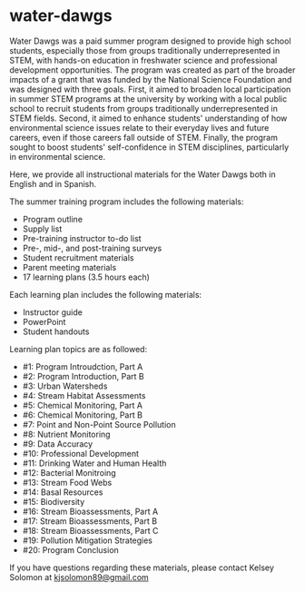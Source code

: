 # water-dawgs
Water Dawgs was a paid summer program designed to provide high school students, especially those from groups traditionally underrepresented in STEM, with hands-on education in freshwater science and professional development opportunities. The program was created as part of the broader impacts of a grant that was funded by the National Science Foundation and was designed with three goals. First, it aimed to broaden local participation in summer STEM programs at the university by working with a local public school to recruit students from groups traditionally underrepresented in STEM fields. Second, it aimed to enhance students' understanding of how environmental science issues relate to their everyday lives and future careers, even if those careers fall outside of STEM. Finally, the program sought to boost students' self-confidence in STEM disciplines, particularly in environmental science. 

Here, we provide all instructional materials for the Water Dawgs both in English and in Spanish. 

The summer training program includes the following materials:​
- Program outline  
- Supply list  
- Pre-training instructor to-do list  
- Pre-, mid-, and post-training surveys  
- Student recruitment materials  
- Parent meeting materials  
- 17 learning plans (3.5 hours each)  

Each learning plan includes the following materials:  
- Instructor guide  
- PowerPoint  
- Student handouts

Learning plan topics are as followed:
- #1: Program Introudction, Part A
- #2: Program Introduction, Part B
- #3: Urban Watersheds
- #4: Stream Habitat Assessments
- #5: Chemical Monitoring, Part A
- #6: Chemical Monitoring, Part B
- #7: Point and Non-Point Source Pollution
- #8: Nutrient Monitoring
- #9: Data Accuracy
- #10: Professional Development
- #11: Drinking Water and Human Health
- #12: Bacterial Monitroing
- #13: Stream Food Webs
- #14: Basal Resources
- #15: Biodiversity
- #16: Stream Bioassessments, Part A
- #17: Stream Bioassessments, Part B
- #18: Stream Bioassessments, Part C
- #19: Pollution Mitigation Strategies
- #20: Program Conclusion

If you have questions regarding these materials, please contact Kelsey Solomon at kjsolomon89@gmail.com

